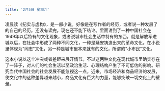 ```yaml
---
title: '2月5日 星期六'
---
```

凌晨读《纪实与虚构》，是一部小说，好像是在写作者的经历，或者说一种发展了的自己的经历。还没有读完，现在还不能下结论。里面讲到了一种中国社会在1949年以后特有的文化现象，或者说城市社会生活中特有的东西。就是解放军进城以后，在社会中形成了两种不同文化，一种是延安铸造出来的革命文化，在小说里体现为"同志"文化，另一种是城市里本来就有的文化，所谓的"小市民"文化。

这本小说以这个冲突或者差距来展开情节。不过这两种文化在现代城市里确实存在了一阵子，对人们的社会生活以至政治生活、心理结构产生了不可低估的影响。研究当代中国社会的社会发展不能忽视这一点。近来，市场经济和商品经济的发展，使文化中的这种差异越来越小，商品文化有巨大的力量，能够突破一切文化上的壁垒。
